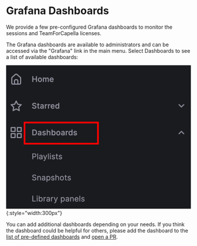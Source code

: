 <!--
 ~ SPDX-FileCopyrightText: Copyright DB InfraGO AG and contributors
 ~ SPDX-License-Identifier: Apache-2.0
 -->

# Grafana Dashboards

We provide a few pre-configured Grafana dashboards to monitor the sessions and
TeamForCapella licenses.

The Grafana dashboards are available to administrators and can be accessed via
the "Grafana" link in the main menu. Select Dashboards to see a list of
available dashboards:

![Dashboard in the main Grafana menu](./dashboards.png){:style="width:300px"}

You can add additional dashboards depending on your needs. If you think the
dashboard could be helpful for others, please add the dashboard to the
[list of pre-defined dashboards](https://github.com/DSD-DBS/capella-collab-manager/tree/main/helm/config/grafana)
and [open a PR](https://github.com/DSD-DBS/capella-collab-manager/pulls).
